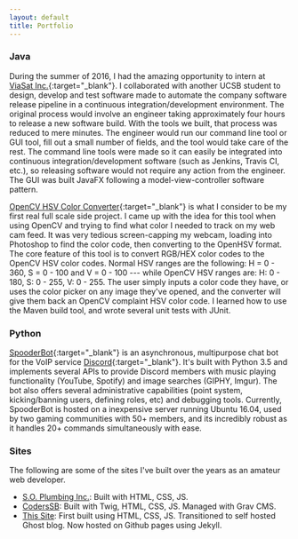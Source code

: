 ```yaml
---
layout: default
title: Portfolio
---
```


### Java
During the summer of 2016, I had the amazing opportunity to intern at [ViaSat Inc.](https://www.viasat.com/){:target="_blank"}. I collaborated with another UCSB student to design, develop and test software made to automate the company software release pipeline in a continuous integration/development environment. The original process would involve an engineer taking approximately four hours to release a new software build. With the tools we built, that process was reduced to mere minutes. The engineer would run our command line tool or GUI tool, fill out a small number of fields, and the tool would take care of the rest. The command line tools were made so it can easily be integrated into continuous integration/development software (such as Jenkins, Travis CI, etc.), so releasing software would not require any action from the engineer. The GUI was built JavaFX following a model-view-controller software pattern.

[OpenCV HSV Color Converter](https://github.com/salolivares/hsvColorConverter){:target="_blank"} is what I consider to be my first real full scale side project. I came up with the idea for this tool when using OpenCV and trying to find what color I needed to track on my web cam feed. It was very tedious screen-capping my webcam, loading into Photoshop to find the color code, then converting to the OpenHSV format. The core feature of this tool is to convert RGB/HEX color codes to the OpenCV HSV color codes. Normal HSV ranges are the following: H = 0 - 360, S = 0 - 100 and V = 0 - 100 --- while OpenCV HSV ranges are: H: 0 - 180, S: 0 - 255, V: 0 - 255. The user simply inputs a color code they have, or uses the color picker on any image they've opened, and the converter will give them back an OpenCV complaint HSV color code. I learned how to use the Maven build tool, and wrote several unit tests with JUnit.

### Python
[SpooderBot](https://discordapp.com/oauth2/authorize?client_id=184537503284330496&scope=bot&permissions=133692435){:target="_blank"} is an asynchronous, multipurpose chat bot for the VoIP service [Discord](https://discordapp.com/){:target="_blank"}. It's built with Python 3.5 and implements several APIs to provide Discord members with music playing functionality (YouTube, Spotify) and image searches (GIPHY, Imgur). The bot also offers several administrative capabilities (point system, kicking/banning users, defining roles, etc) and debugging tools. Currently, SpooderBot is hosted on a inexpensive server running Ubuntu 16.04, used by two gaming communities with 50+ members, and its incredibly robust as it handles 20+ commands simultaneously with ease. 

### Sites
The following are some of the sites I've built over the years as an amateur web developer.

- [S.O. Plumbing Inc.](http://soplumbinginc.com/): Built with HTML, CSS, JS.
- [CodersSB](http://coderssb.com/): Built with Twig, HTML, CSS, JS. Managed with Grav CMS.
- [This Site](): First built using HTML, CSS, JS. Transitioned to self hosted Ghost blog. Now hosted on Github pages using Jekyll.